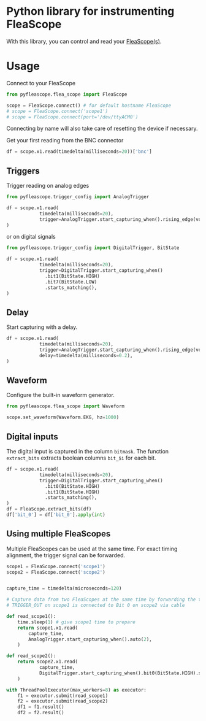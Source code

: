 # Python library for instrumenting FleaScope

With this library, you can control and read your [FleaScope(s)](https://rtestardi.github.io/usbte/flea-scope.pdf).

# Usage

Connect to your FleaScope

```python
from pyfleascope.flea_scope import FleaScope

scope = FleaScope.connect() # for default hostname FleaScope
# scope = FleaScope.connect('scope1')
# scope = FleaScope.connect(port='/dev/ttyACM0')
```
Connecting by name will also take care of resetting the device if necessary.

Get your first reading from the BNC connector
```python
df = scope.x1.read(timedelta(milliseconds=20))['bnc']
```

## Triggers
Trigger reading on analog edges
```python
from pyfleascope.trigger_config import AnalogTrigger

df = scope.x1.read(
            timedelta(milliseconds=20),
            trigger=AnalogTrigger.start_capturing_when().rising_edge(volts=2),
)
```

or on digital signals
```python
from pyfleascope.trigger_config import DigitalTrigger, BitState

df = scope.x1.read(
            timedelta(milliseconds=20),
            trigger=DigitalTrigger.start_capturing_when()
              .bit1(BitState.HIGH)
              .bit7(BitState.LOW)
              .starts_matching(),
)
```

## Delay
Start capturing with a delay.
```python
df = scope.x1.read(
            timedelta(milliseconds=20),
            trigger=AnalogTrigger.start_capturing_when().rising_edge(volts=2),
            delay=timedelta(milliseconds=0.2),
)
```

## Waveform
Configure the built-in waveform generator.

```python
from pyfleascope.flea_scope import Waveform

scope.set_waveform(Waveform.EKG, hz=1000)
```

## Digital inputs
The digital input is captured in the column `bitmask`.
The function `extract_bits` extracts boolean columns `bit_$i` for each bit.

```python
df = scope.x1.read(
            timedelta(milliseconds=20),
            trigger=DigitalTrigger.start_capturing_when()
              .bit0(BitState.HIGH)
              .bit1(BitState.HIGH)
              .starts_matching(),
)
df = FleaScope.extract_bits(df)
df['bit_0'] = df['bit_0'].apply(int)
```

## Using multiple FleaScopes

Multiple FleaScopes can be used at the same time.
For exact timing alignment, the trigger signal can be forwarded.

```python
scope1 = FleaScope.connect('scope1')
scope2 = FleaScope.connect('scope2')


capture_time = timedelta(microseconds=120)

# Capture data from two FleaScopes at the same time by forwarding the trigger
# TRIGGER_OUT on scope1 is connected to Bit 0 on scope2 via cable

def read_scope1():
    time.sleep(1) # give scope1 time to prepare
    return scope1.x1.read(
        capture_time,
        AnalogTrigger.start_capturing_when().auto(2),
    )

def read_scope2():
    return scope2.x1.read(
            capture_time,
            DigitalTrigger.start_capturing_when().bit0(BitState.HIGH).starts_matching(),
    )

with ThreadPoolExecutor(max_workers=8) as executor:
    f1 = executor.submit(read_scope1)
    f2 = executor.submit(read_scope2)
    df1 = f1.result()
    df2 = f2.result()
```
